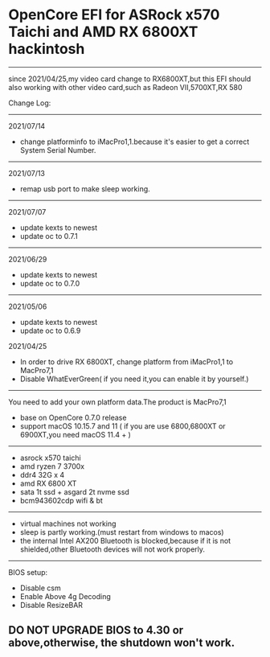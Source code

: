 # OpenCore EFI for ASRock x570 Taichi and AMD RX 6800XT hackintosh

---
since 2021/04/25,my video card change to RX6800XT,but this EFI should also working with other video card,such as Radeon VII,5700XT,RX 580

Change Log:

----

2021/07/14
+ change platforminfo to iMacPro1,1.because it's easier to get a correct System Serial Number.
----

2021/07/13
+ remap usb port to make sleep working.
----

2021/07/07
+ update kexts to newest
+ update oc to 0.7.1
----

2021/06/29
+ update kexts to newest
+ update oc to 0.7.0
----

2021/05/06
+ update kexts to newest
+ update oc to 0.6.9

2021/04/25
+ In order to drive RX 6800XT, change platform from iMacPro1,1 to MacPro7,1
+ Disable WhatEverGreen( if you need it,you can enable it by yourself.)
----

You need to add your own platform data.The product is MacPro7,1

+ base on OpenCore 0.7.0 release
+ support macOS 10.15.7 and 11 ( if you are use 6800,6800XT or 6900XT,you need macOS 11.4 + )

----
+ asrock x570 taichi
+ amd ryzen 7 3700x
+ ddr4 32G x 4
+ amd RX 6800 XT
+ sata 1t ssd + asgard 2t nvme ssd
+ bcm943602cdp wifi & bt

----
+ virtual machines not working
+ sleep is partly working.(must restart from windows to macos)
+ the internal Intel AX200 Bluetooth is blocked,because if it is not shielded,other Bluetooth devices will not work properly.

----
BIOS setup:
+ Disable csm
+ Enable Above 4g Decoding
+ Disable ResizeBAR

## DO NOT UPGRADE BIOS to 4.30 or above,otherwise, the shutdown won't work.